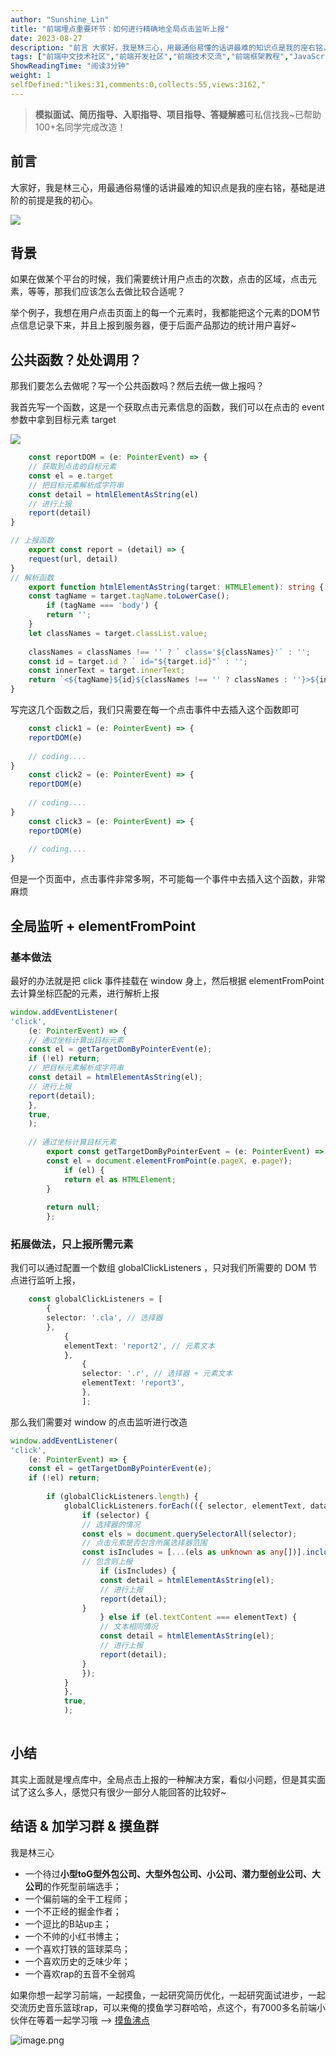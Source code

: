 ```yaml
---
author: "Sunshine_Lin"
title: "前端埋点重要环节：如何进行精确地全局点击监听上报"
date: 2023-08-27
description: "前言 大家好，我是林三心，用最通俗易懂的话讲最难的知识点是我的座右铭，基础是进阶的前提是我的初心。 背景 如果在做某个平台的时候，我们需要统计用户点击的次数，点击的区域，点击元素，等等，那我们应该怎么"
tags: ["前端中文技术社区","前端开发社区","前端技术交流","前端框架教程","JavaScript 学习资源","CSS 技巧与最佳实践","HTML5 最新动态","前端工程师职业发展","开源前端项目","前端技术趋势"]
ShowReadingTime: "阅读3分钟"
weight: 1
selfDefined:"likes:31,comments:0,collects:55,views:3162,"
---
```

> **模拟面试、简历指导、入职指导、项目指导、答疑解惑**可私信找我~已帮助100+名同学完成改造！

前言
--

大家好，我是林三心，用最通俗易懂的话讲最难的知识点是我的座右铭，基础是进阶的前提是我的初心。

![](/images/jueJin/53a91ada56c2455.png)

背景
--

如果在做某个平台的时候，我们需要统计用户点击的次数，点击的区域，点击元素，等等，那我们应该怎么去做比较合适呢？

举个例子，我想在用户点击页面上的每一个元素时，我都能把这个元素的DOM节点信息记录下来，并且上报到服务器，便于后面产品那边的统计用户喜好~

公共函数？处处调用？
----------

那我们要怎么去做呢？写一个公共函数吗？然后去统一做上报吗？

我首先写一个函数，这是一个获取点击元素信息的函数，我们可以在点击的 event 参数中拿到目标元素 target

![](/images/jueJin/710c2a50ae50430.png)

```typescript
    const reportDOM = (e: PointerEvent) => {
    // 获取到点击的目标元素
    const el = e.target
    // 把目标元素解析成字符串
    const detail = htmlElementAsString(el)
    // 进行上报
    report(detail)
}

// 上报函数
    export const report = (detail) => {
    request(url, detail)
}
// 解析函数
    export function htmlElementAsString(target: HTMLElement): string {
    const tagName = target.tagName.toLowerCase();
        if (tagName === 'body') {
        return '';
    }
    let classNames = target.classList.value;
    
    classNames = classNames !== '' ? ` class='${classNames}'` : '';
    const id = target.id ? ` id="${target.id}"` : '';
    const innerText = target.innerText;
    return `<${tagName}${id}${classNames !== '' ? classNames : ''}>${innerText}</${tagName}>`;
}
```

写完这几个函数之后，我们只需要在每一个点击事件中去插入这个函数即可

```ts
    const click1 = (e: PointerEvent) => {
    reportDOM(e)
    
    // coding....
}
    const click2 = (e: PointerEvent) => {
    reportDOM(e)
    
    // coding....
}
    const click3 = (e: PointerEvent) => {
    reportDOM(e)
    
    // coding....
}
```

但是一个页面中，点击事件非常多啊，不可能每一个事件中去插入这个函数，非常麻烦

全局监听 + elementFromPoint
-----------------------

### 基本做法

最好的办法就是把 click 事件挂载在 window 身上，然后根据 elementFromPoint 去计算坐标匹配的元素，进行解析上报

```ts
window.addEventListener(
'click',
    (e: PointerEvent) => {
    // 通过坐标计算出目标元素
    const el = getTargetDomByPointerEvent(e);
    if (!el) return;
    // 把目标元素解析成字符串
    const detail = htmlElementAsString(el);
    // 进行上报
    report(detail);
    },
    true,
    );
    
    // 通过坐标计算目标元素
        export const getTargetDomByPointerEvent = (e: PointerEvent) => {
        const el = document.elementFromPoint(e.pageX, e.pageY);
            if (el) {
            return el as HTMLElement;
        }
        
        return null;
        };
```

### 拓展做法，只上报所需元素

我们可以通过配置一个数组 globalClickListeners ，只对我们所需要的 DOM 节点进行监听上报，

```ts
    const globalClickListeners = [
        {
        selector: '.cla', // 选择器
        },
            {
            elementText: 'report2', // 元素文本
            },
                {
                selector: '.r', // 选择器 + 元素文本
                elementText: 'report3',
                },
                ];
```

那么我们需要对 window 的点击监听进行改造

```ts
window.addEventListener(
'click',
    (e: PointerEvent) => {
    const el = getTargetDomByPointerEvent(e);
    if (!el) return;
    
        if (globalClickListeners.length) {
            globalClickListeners.forEach(({ selector, elementText, data = '' }) => {
                if (selector) {
                // 选择器的情况
                const els = document.querySelectorAll(selector);
                // 点击元素是否包含所属选择器范围
                const isIncludes = [...(els as unknown as any[])].includes(el);
                // 包含则上报
                    if (isIncludes) {
                    const detail = htmlElementAsString(el);
                    // 进行上报
                    report(detail);
                }
                    } else if (el.textContent === elementText) {
                    // 文本相同情况
                    const detail = htmlElementAsString(el);
                    // 进行上报
                    report(detail);
                }
                });
            }
            },
            true,
            );
            
```

小结
--

其实上面就是埋点库中，全局点击上报的一种解决方案，看似小问题，但是其实面试了这么多人，感觉只有很少一部分人能回答的比较好~

结语 & 加学习群 & 摸鱼群
---------------

我是林三心

*   一个待过**小型toG型外包公司、大型外包公司、小公司、潜力型创业公司、大公司**的作死型前端选手；
*   一个偏前端的全干工程师；
*   一个不正经的掘金作者；
*   一个逗比的B站up主；
*   一个不帅的小红书博主；
*   一个喜欢打铁的篮球菜鸟；
*   一个喜欢历史的乏味少年；
*   一个喜欢rap的五音不全弱鸡

如果你想一起学习前端，一起摸鱼，一起研究简历优化，一起研究面试进步，一起交流历史音乐篮球rap，可以来俺的摸鱼学习群哈哈，点这个，有7000多名前端小伙伴在等着一起学习哦 --> [摸鱼沸点](https://juejin.cn/pin/7035153948126216206 "https://juejin.cn/pin/7035153948126216206")

![image.png](/images/jueJin/5b8f862558ee4a8.png)